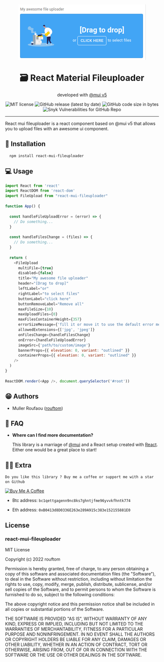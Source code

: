 <p align="center"><a href="" target="_blank"><img align="center" src="public/preview.png"></a></p>


<h1 align="center">🗃️ React Material Fileuploader</h1>
<p align="center">developed with <a target="_blank" href="https://mui.com">@mui v5</a> </p>

<p align="center">
  <img alt="MIT license" src="https://img.shields.io/badge/license-MIT-blue.svg">
  <img alt="GitHub release (latest by date)" src="https://img.shields.io/github/v/release/rouftom/react-mui-fileuploader">
  <img alt="GitHub code size in bytes" src="https://img.shields.io/github/languages/code-size/rouftom/react-mui-fileuploader">
  <img alt="Snyk Vulnerabilities for GitHub Repo" src="https://img.shields.io/snyk/vulnerabilities/github/rouftom/react-mui-fileuploader">
</p>

---

React mui fileuploader is a react component based on @mui v5 that allows you to upload files with an awesome ui component.


## 🚀 Installation
```nodejs
  npm install react-mui-fileuploader
```

## 💻 Usage
```javascript
import React from 'react'
import ReactDOM from 'react-dom'
import FileUpload from "react-mui-fileuploader"

function App() {
  
  const handleFileUploadError = (error) => {
    // Do something...
  }
  
  const handleFilesChange = (files) => {
    // Do something...
  }

  return (
    <FileUpload
      multiFile={true}
      disabled={false}
      title="My awesome file uploader"
      header="[Drag to drop]"
      leftLabel="or"
      rightLabel="to select files"
      buttonLabel="click here"
      buttonRemoveLabel="Remove all"
      maxFileSize={10}
      maxUploadFiles={0}
      maxFilesContainerHeight={357}
      errorSizeMessage={'fill it or move it to use the default error message'}
      allowedExtensions={['jpg', 'jpeg']}
      onFilesChange={handleFilesChange}
      onError={handleFileUploadError}
      imageSrc={'path/to/custom/image'}
      bannerProps={{ elevation: 0, variant: "outlined" }}
      containerProps={{ elevation: 0, variant: "outlined" }}
    />
  )
}

ReactDOM.render(<App />, document.querySelector('#root'))

```


## 😁 Authors

- Muller Roufaou ([rouftom](http://github.com/rouftom))


## 🤔 FAQ

* __Where can I find more documentation?__

  This library is a marriage of [@mui](http://mui.com/getting-started/usage/) and a React setup created with [React](https://fr.reactjs.org/). Either one would be a great place to start!


## 🙇‍♂️ Extra

    Do you like this library ? Buy me a coffee or support me with a star on Github

<a href="https://www.buymeacoffee.com/Lnp9rkM" target="_blank"><img src="https://cdn.buymeacoffee.com/buttons/v2/default-yellow.png" alt="Buy Me A Coffee" style="height: 40px !important;width: 180px !important;" ></a>

* Btc address: `bc1qettgagenn9nc8ks7ghntjfme96yvvkfhntk774`

* Eth address: `0xB0413d8D0336E263e289A915c383e152155881E0`



## License

### react-mui-fileuploader

MIT License

Copyright (c) 2022 rouftom

Permission is hereby granted, free of charge, to any person obtaining a copy
of this software and associated documentation files (the "Software"), to deal
in the Software without restriction, including without limitation the rights
to use, copy, modify, merge, publish, distribute, sublicense, and/or sell
copies of the Software, and to permit persons to whom the Software is
furnished to do so, subject to the following conditions:

The above copyright notice and this permission notice shall be included in all
copies or substantial portions of the Software.

THE SOFTWARE IS PROVIDED "AS IS", WITHOUT WARRANTY OF ANY KIND, EXPRESS OR
IMPLIED, INCLUDING BUT NOT LIMITED TO THE WARRANTIES OF MERCHANTABILITY,
FITNESS FOR A PARTICULAR PURPOSE AND NONINFRINGEMENT. IN NO EVENT SHALL THE
AUTHORS OR COPYRIGHT HOLDERS BE LIABLE FOR ANY CLAIM, DAMAGES OR OTHER
LIABILITY, WHETHER IN AN ACTION OF CONTRACT, TORT OR OTHERWISE, ARISING FROM,
OUT OF OR IN CONNECTION WITH THE SOFTWARE OR THE USE OR OTHER DEALINGS IN THE
SOFTWARE.
